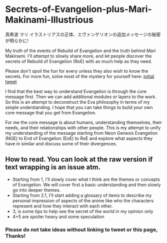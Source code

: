 # Secrets-of-Evangelion-plus-Mari-Makinami-Illustrious
真希波 マリ イラストリアスの正体、エヴァンゲリオンの追加メッセージの秘密が明らかに!

My truth of the events of Rebuild of Evangelion and the truth behind Mari Makinami.  I'll attempt to slowly share more, and let people discover the secrets of Rebuild of Evangelion (RoE) with as much help as they need.

Please don't spoil the fun for every unless they also wish to know the secrets.
For more fun, solve most of the mystery for yourself here: [initial tweet](https://twitter.com/Supasleepaman/status/1498560837920899074)

I find that the best way to understand Evangelion is through the core message first.  Then we can add additional modules or layers to the work.  So this is an attempt to deconstruct the Eva philosophy in terms of my simple understanding.  I hope that you can take things to build your own core message that you get from Evangelion.

For me the core message is about humans, understanding themselves, their needs, and their relationships with other people.  This is my attempt to unify my understanding of the message starting from Neon Genesis Evangelion (NGE) to End of Evangelion (EoE) to RoE and explore what aspects they have in similar and discuss some of their divergences.

## How to read.  You can look at the raw version if text wrapping is an issue atm.
* Starting from 1, I'll slowly cover what I think are the themes or concepts of Evangelion.  We will cover first a basic understanding and then slowly go into deeper themes. 
* Starting from 2.1, I'll start adding a glossary of items to describe my personal impression of aspects of the anime like who the characters represent and how they interact with each other.
* 3, is some tips to help see the secret of the world in my opinion only
* 4+5 are spoiler heavy and some speculation

### Please do not take ideas without linking to tweet or this page, Thanks!
